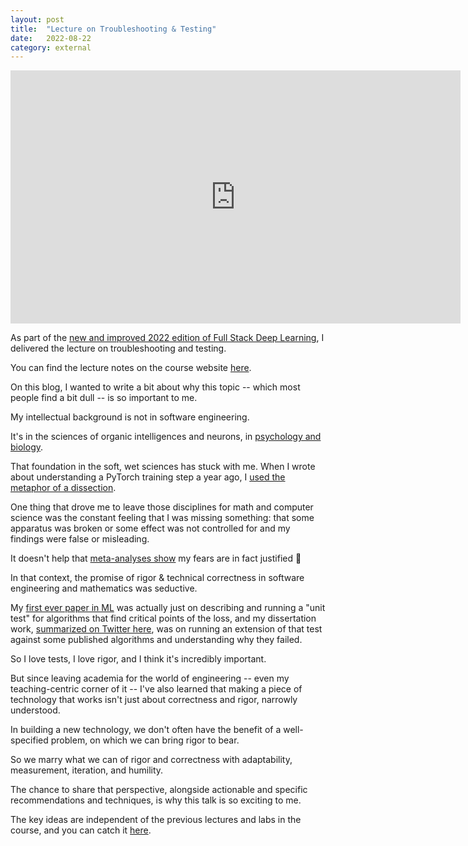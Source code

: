 ```yaml
---
layout: post
title:	"Lecture on Troubleshooting & Testing"
date:	2022-08-22
category: external
---
```


<div align="center">
<iframe width="720" height="405" src="https://www.youtube-nocookie.com/embed/RLemHNAO5Lw?list=PL1T8fO7ArWleMMI8KPJ_5D5XSlovTW_Ur" title="YouTube video player" frameborder="0" allow="accelerometer; autoplay; clipboard-write; encrypted-media; gyroscope; picture-in-picture" allowfullscreen></iframe>
</div>

<!--exc-->

As part of the
[new and improved 2022 edition of Full Stack Deep Learning](https://fullstackdeeplearning.com/course/2022/),
I delivered the lecture on troubleshooting and testing.

You can find the lecture notes on the course website
[here](https://fullstackdeeplearning.com/course/2022/lecture-3-troubleshooting-and-testing/).

On this blog, I wanted to write a bit about why this topic --
which most people find a bit dull --
is so important to me.

My intellectual background is not in software engineering.

It's in the sciences of organic intelligences and neurons,
in
[psychology and biology]({{site.url}}/research).

That foundation in the soft, wet sciences has stuck with me.
When I wrote about understanding a PyTorch training step a year ago, I
[used the metaphor of a dissection]({{site.url}}/external/2021/08/24/trace-report.html).

One thing that drove me to leave those disciplines
for math and computer science was the constant feeling that
I was missing something:
that some apparatus was broken or some effect was not controlled
for and my findings were false or misleading.

It doesn't help that
[meta-analyses show](https://www.ncbi.nlm.nih.gov/pmc/articles/PMC1182327/)
my fears are in fact justified 😬

In that context,
the promise of rigor & technical correctness
in software engineering and mathematics was seductive.

My [first ever paper in ML](https://arxiv.org/abs/1901.10603)
was actually just on describing and running a "unit test"
for algorithms that find critical points of the loss, and
my dissertation work,
[summarized on Twitter here](https://twitter.com/charles_irl/status/1242294753787609088),
was on running an extension of that test against some
published algorithms and understanding why they failed.

So I love tests, I love rigor, and I think it's incredibly important.

But since leaving academia for the world of engineering --
even my teaching-centric corner of it --
I've also learned that making a piece of technology
that works isn't just about correctness and rigor, narrowly understood.

In building a new technology,
we don't often have the benefit of a well-specified problem,
on which we can bring rigor to bear.

So we marry what we can of rigor and correctness with
adaptability, measurement, iteration, and humility.

The chance to share that perspective,
alongside actionable and specific recommendations and techniques,
is why this talk is so exciting to me.

The key ideas are independent of the previous lectures and labs in the course,
and you can catch it
[here](https://youtu.be/RLemHNAO5Lw?list=PL1T8fO7ArWleMMI8KPJ_5D5XSlovTW_Ur).
